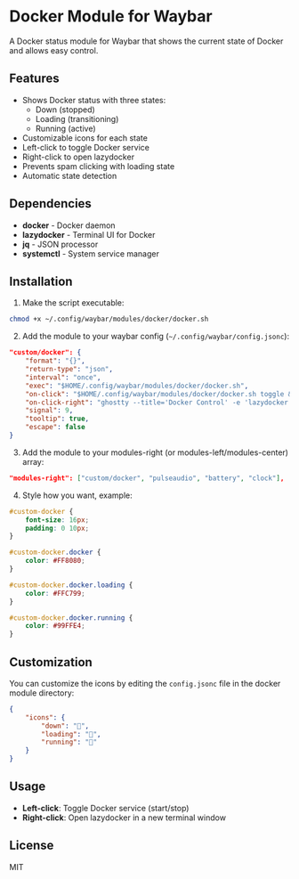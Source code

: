 # Docker Module for Waybar

A Docker status module for Waybar that shows the current state of Docker and allows easy control.

## Features

- Shows Docker status with three states:
  - Down (stopped)
  - Loading (transitioning)
  - Running (active)
- Customizable icons for each state
- Left-click to toggle Docker service
- Right-click to open lazydocker
- Prevents spam clicking with loading state
- Automatic state detection

## Dependencies

- **docker** - Docker daemon
- **lazydocker** - Terminal UI for Docker
- **jq** - JSON processor
- **systemctl** - System service manager

## Installation

1. Make the script executable:

```bash
chmod +x ~/.config/waybar/modules/docker/docker.sh
```

2. Add the module to your waybar config (`~/.config/waybar/config.jsonc`):

```json
"custom/docker": {
    "format": "{}",
    "return-type": "json",
    "interval": "once",
    "exec": "$HOME/.config/waybar/modules/docker/docker.sh",
    "on-click": "$HOME/.config/waybar/modules/docker/docker.sh toggle && pkill -RTMIN+9 waybar",
    "on-click-right": "ghostty --title='Docker Control' -e 'lazydocker'",
    "signal": 9,
    "tooltip": true,
    "escape": false
}
```

3. Add the module to your modules-right (or modules-left/modules-center) array:

```json
"modules-right": ["custom/docker", "pulseaudio", "battery", "clock"],
```

4. Style how you want, example:

```css
#custom-docker {
    font-size: 16px;
    padding: 0 10px;
}

#custom-docker.docker {
    color: #FF8080;
}

#custom-docker.docker.loading {
    color: #FFC799;
}

#custom-docker.docker.running {
    color: #99FFE4;
}
```

## Customization

You can customize the icons by editing the `config.jsonc` file in the docker module directory:

```json
{
    "icons": {
        "down": "󰡑",
        "loading": "󰑮",
        "running": "󰡔"
    }
}
```

## Usage

- **Left-click**: Toggle Docker service (start/stop)
- **Right-click**: Open lazydocker in a new terminal window

## License

MIT 